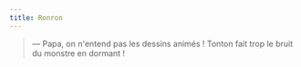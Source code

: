 ```yaml
---
title: Ronron
---
```


> — Papa, on n'entend pas les dessins animés ! Tonton fait trop le bruit du
> monstre en dormant !
